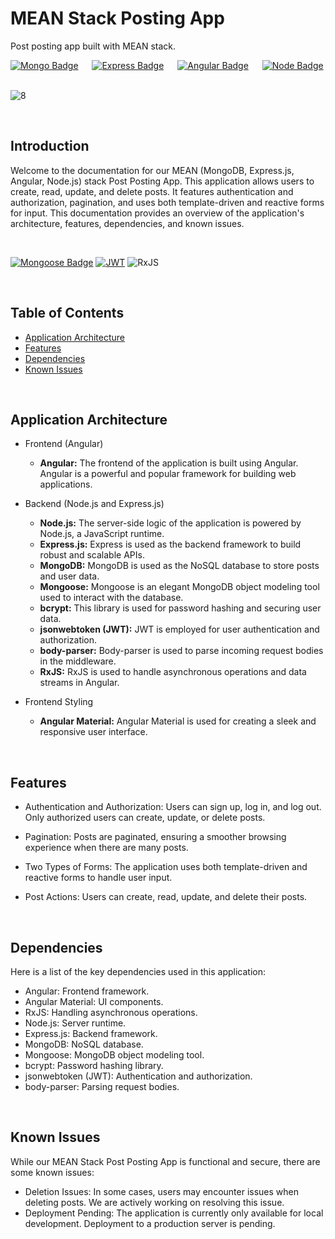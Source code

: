# MEAN Stack Posting App
Post posting app built with MEAN stack.

[![Mongo Badge](http://img.shields.io/badge/Database%20-MongoDB-darkgreen?style=for-the-badge&logo=mongodb)](https://www.mongodb.com/)
&emsp;
[![Express Badge](http://img.shields.io/badge/Server%20-Express-black?style=for-the-badge&logo=express)](https://expressjs.com/)
&emsp;
[![Angular Badge](https://img.shields.io/badge/Client%20-Angular-red?style=for-the-badge&logo=angular)](https://angular.io/)
&emsp;
[![Node Badge](http://img.shields.io/badge/Backend%20-Node-green?style=for-the-badge&logo=node.js)](https://nodejs.org/en/)
&emsp;



![8](https://github.com/umangutkarsh/myPosts-app/assets/95426993/12f8d7de-d69c-40f9-b906-0db805ee7c55)


<br />



## Introduction
Welcome to the documentation for our MEAN (MongoDB, Express.js, Angular, Node.js) stack Post Posting App. This application allows users to create, read, update, and delete posts. It features authentication and authorization, pagination, and uses both template-driven and reactive forms for input. This documentation provides an overview of the application's architecture, features, dependencies, and known issues.


<br />

[![Mongoose Badge](https://img.shields.io/badge/Mongoose-800?logo=mongoose&logoColor=fff&style=for-the-badge)](https://mongoosejs.com/)
[![JWT](https://img.shields.io/badge/JWT-black?style=for-the-badge&logo=JSON%20web%20tokens)](https://jwt.io/)
![RxJS](https://img.shields.io/badge/rxjs-%23B7178C.svg?style=for-the-badge&logo=reactivex&logoColor=white)



<br />

## Table of Contents
* [Application Architecture](https://github.com/umangutkarsh/myPosts-app/tree/main#application-architecture)
* [Features](https://github.com/umangutkarsh/myPosts-app/tree/main#features)
* [Dependencies](https://github.com/umangutkarsh/myPosts-app/tree/main#dependencies)
* [Known Issues](https://github.com/umangutkarsh/myPosts-app/tree/main#known-issues)
  

<br />

## Application Architecture
* Frontend (Angular)
  * **Angular:** The frontend of the application is built using Angular. Angular is a powerful and popular framework for building web applications.

* Backend (Node.js and Express.js)
  * **Node.js:** The server-side logic of the application is powered by Node.js, a JavaScript runtime.
  * **Express.js:** Express is used as the backend framework to build robust and scalable APIs.
  * **MongoDB:** MongoDB is used as the NoSQL database to store posts and user data.
  * **Mongoose:** Mongoose is an elegant MongoDB object modeling tool used to interact with the database.
  * **bcrypt:** This library is used for password hashing and securing user data.
  * **jsonwebtoken (JWT):** JWT is employed for user authentication and authorization.
  * **body-parser:** Body-parser is used to parse incoming request bodies in the middleware.
  * **RxJS:** RxJS is used to handle asynchronous operations and data streams in Angular.

* Frontend Styling
  * **Angular Material:** Angular Material is used for creating a sleek and responsive user interface.


<br />

## Features
* Authentication and Authorization: Users can sign up, log in, and log out. Only authorized users can create, update, or delete posts.

* Pagination: Posts are paginated, ensuring a smoother browsing experience when there are many posts.

* Two Types of Forms: The application uses both template-driven and reactive forms to handle user input.

* Post Actions: Users can create, read, update, and delete their posts.


<br />

## Dependencies
Here is a list of the key dependencies used in this application:

* Angular: Frontend framework.
* Angular Material: UI components.
* RxJS: Handling asynchronous operations.
* Node.js: Server runtime.
* Express.js: Backend framework.
* MongoDB: NoSQL database.
* Mongoose: MongoDB object modeling tool.
* bcrypt: Password hashing library.
* jsonwebtoken (JWT): Authentication and authorization.
* body-parser: Parsing request bodies.

<br />


## Known Issues
While our MEAN Stack Post Posting App is functional and secure, there are some known issues:

* Deletion Issues: In some cases, users may encounter issues when deleting posts. We are actively working on resolving this issue.
* Deployment Pending: The application is currently only available for local development. Deployment to a production server is pending.

